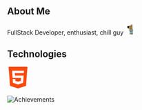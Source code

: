 ## About Me

FullStack Developer, enthusiast, chill guy <img src="https://raw.githubusercontent.com/NikAlexan/NikAlexan/refs/heads/master/public/images/chill-guy.png" alt="Chill guy" width="25"/>

## Technologies
<img src="https://raw.githubusercontent.com/NikAlexan/NikAlexan/refs/heads/master/public/images/techonogies/html-5.png" alt="HTML" width="50"/>

<br>

![Achievements](https://github-profile-trophy.vercel.app/?username=nikalexan&theme=darkhub)